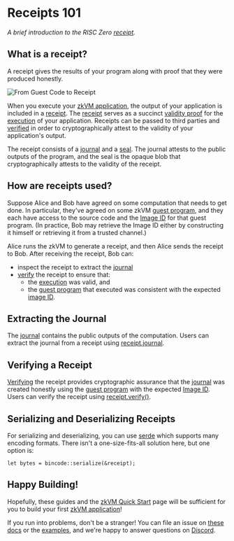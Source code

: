 # Receipts 101

_A brief introduction to the RISC Zero [receipt]._

## What is a receipt?

A receipt gives the results of your program along with proof that they were produced honestly.

![From Guest Code to Receipt](/diagrams/from-rust-to-receipt.png)

When you execute your [zkVM application], the output of your application is included in a [receipt].
The [receipt] serves as a succinct [validity proof] for the [execution] of your application.
Receipts can be passed to third parties and [verified] in order to cryptographically attest to the validity of your application's output.

<!-- The following text is duplicated from the definition of "receipt" on the terminology page.-->

The receipt consists of a [journal] and a [seal].
The journal attests to the public outputs of the program, and
the seal is the opaque blob that cryptographically attests to the validity of the receipt.

<!-- End receipt definition. -->

## How are receipts used?

Suppose Alice and Bob have agreed on some computation that needs to get done.
In particular, they've agreed on some zkVM [guest program], and they each have access to the source code and the [Image ID] for that guest program.
(In practice, Bob may retrieve the Image ID either by constructing it himself or retrieving it from a trusted channel.)

Alice runs the zkVM to generate a receipt, and then Alice sends the receipt to Bob.
After receiving the receipt, Bob can:

- inspect the receipt to extract the [journal]
- [verify] the receipt to ensure that:
  - the [execution] was valid, and
  - the [guest program] that executed was consistent with the expected [image ID].

## Extracting the Journal

The [journal] contains the public outputs of the computation.
Users can extract the journal from a receipt using [receipt.journal].

## Verifying a Receipt

[Verifying] the receipt provides cryptographic assurance that the [journal] was created honestly using the [guest program] with the expected [Image ID].
Users can verify the receipt using [receipt.verify()].

## Serializing and Deserializing Receipts

For serializing and deserializing, you can use [serde](https://crates.io/crates/serde) which supports many encoding formats.
There isn't a one-size-fits-all solution here, but one option is:

`let bytes = bincode::serialize(&receipt);`

## Happy Building!

Hopefully, these guides and the [zkVM Quick Start] page will be sufficient for you to build your first [zkVM application]!

If you run into problems, don't be a stranger!
You can file an issue on [these docs] or the [examples], and we're happy to answer questions on [Discord].

[zkVM application]: ../

[receipt]: /terminology#receipt

[validity proof]: /terminology#validity-proof

[execution]: /terminology#execution-trace

[verified]: /terminology#verify

[journal]: /terminology#journal

[seal]: /terminology#seal

[guest program]: /terminology#guest-program

[Image ID]: /terminology#image-id

[Sessions]: /terminology#session

[segments]: /terminology#segment

[receipt.verify()]: https://docs.rs/risc0-zkvm/0.18/risc0_zkvm/struct.Receipt.html#method.verify

[receipt.journal]: https://docs.rs/risc0-zkvm/0.18/risc0_zkvm/struct.Receipt.html#structfield.journal

[verify]: /terminology#verify

[Verifying]: /terminology#verify

[examples]: https://github.com/risc0/risc0/tree/release-0.18/examples/

[these docs]: https://github.com/risc0/risc0/issues/new/choose

[Discord]: https://discord.gg/risczero

[zkVM Quick Start]: ../quickstart.md
